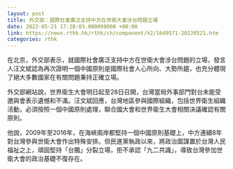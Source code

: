 ```yaml
---
layout: post
title: 外交部：國際社會廣泛支持中方在世衛大會涉台問題立場
date: 2022-05-21 17:28:03.000000000 +08:00
link: https://news.rthk.hk/rthk/ch/component/k2/1649571-20220521.htm
categories: rthk
---
```


在北京，外交部表示，就國際社會廣泛支持中方在世衛大會涉台問題的立場，發言人汪文斌認為再次證明一個中國原則是國際社會人心所向、大勢所趨，也充分體現了絕大多數國家在有關問題秉持正確立場。

外交部網站說，世界衛生大會明日起至28日召開，台灣當局外事部門對台未能受邀與會表示遺憾和不滿。汪文斌回應，台灣地區參與國際組織，包括世界衛生組織活動，必須按照一個中國原則處理，聯合國大會和世界衛生大會相關決議確認有關原則。

他說，2009年至2016年，在海峽兩岸都堅持一個中國原則基礎上，中方連續8年對台灣參與世衛大會作出特殊安排。但民進黨執政以來，將政治圖謀置於台灣人民福祉之上，頑固堅持「台獨」分裂立場，拒不承認「九二共識」，導致台灣參加世衛大會的政治基礎不復存在。
